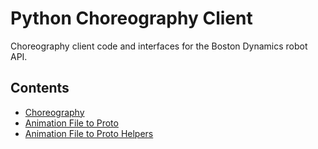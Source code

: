 <!--
Copyright (c) 2023 Boston Dynamics, Inc.  All rights reserved.

Downloading, reproducing, distributing or otherwise using the SDK Software
is subject to the terms and conditions of the Boston Dynamics Software
Development Kit License (20191101-BDSDK-SL).
-->

# Python Choreography Client

Choreography client code and interfaces for the Boston Dynamics robot API.

## Contents

- [Choreography](choreography)
- [Animation File to Proto](animation_file_to_proto)
- [Animation File to Proto Helpers](animation_file_conversion_helpers)
